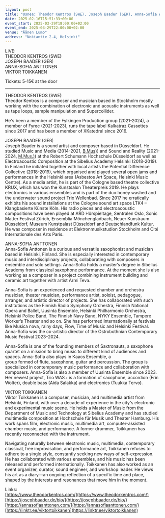 ```yaml
---
layout: post
title: "Usnea: Theodor Kentros (SWE), Joseph Baader (GER), Anna-Sofia Anttonen & Viktor Toikkanen "
date: 2025-02-16T15:51:33+00:00
event_start: 2025-03-29T18:00:00+02:00
event_end: 2025-03-29T22:00:00+02:00
venue: "Äänen Lumo"
address: "Nokiantie 2-4, Helsinki"
---
```


LIVE:   
THEODOR KENTROS (SWE)   
JOSEPH BAADER (GER)  
ANNA-SOFIA ANTTONEN  
VIKTOR TOIKKANEN  
  
Tickets: 5-15€ at the door  
  
***  
  
THEODOR KENTROS (SWE)   
Theodor Kentros is a composer and musician based in Stockholm mostly working with the combination of electronic and acoustic instruments as well as tape loops, sample manipulation and Supercollider.  
  
He's been a member of the Fylkingen Production group (2021-2024), a member of Fyrec (2021-2023), runs the tape label Kalkatraz Cassettes since 2017 and has been a member of XKatedral since 2016.  
  
JOSEPH BAADER (GER)  
Joseph Baader is a sound artist and composer based in Düsseldorf. He studied Music and Media (2014-2021, [B.Mus)](http://B.Mus)) and Sound and Reality (2021-2024, [M.Mus.)](http://M.Mus.)) at the Robert Schumann Hochschule Düsseldorf as well as Electroacoustic Composition at the Sibelius Academy Helsinki (2018-2019). In Finland he initiated together with local artists the Potential Difference Collective (2018-2019), which organised and played several open jams and performances in the Helsinki area (Asbestos Art Space, Helsinki Music Centre). As a media artist, he is part of the Cologne based theatre collective KRUX, which has won the Kunstsalon Theaterpreis 2019. He plays electronics in various ensembles and is part of the duo honey washed and the underwater sound project Trio Wellenbad. Since 2017 he erratically exhibits his sound installations at the Cologne sound art space LTK4 – Klangbasierte Künste Köln. His radio pieces and electroacoustic compositions have been played at ARD Hörspieltage, Sentralen Oslo, Sonic Matter Festival Zürich, Ensemblia Mönchengladbach, Neuer Kunstraum Düsseldorf, Museum Kunstpalast Düsseldorf and Deutschlandfunk Kultur. He was composer in residence at Elektronmusikstudion Stockholm and Cité Internationale des Arts Paris.  
  
ANNA-SOFIA ANTTONEN  
Anna-Sofia Anttonen is a curious and versatile saxophonist and musician based in Helsinki, Finland. She is especially interested in contemporary music and interdisciplinary projects, collaborating with composers in ensemble and solo settings. Anna-Sofia holds a master’s degree in Sibelius Academy from classical saxophone performance. At the moment she is also working as a composer in a project combining instrument building and ceramic art together with artist Armi Teva.  
  
Anna-Sofia is an experienced and requested chamber and orchestra musician, theater musician, performance artist, soloist, pedagogue, arranger, and artistic director of projects. She has collaborated with such institutions as the Finnish Radio Symphony Orchestra, Finnish National Opera and Ballet, Uusinta Ensemble, Helsinki Philharmonic Orchestra, Helsinki Police Band, The Finnish Navy Band, NYKY Ensemble, Tampere Worker’s Theater and so on. She has performed internationally at festivals like Musica nova, rainy days, Flow, Time of Music and Helsinki Festival. Anna-Sofia was the co-artistic director of the Ostrobothnian Contemporary Music Festival 2023–2024.  
  
Anna-Sofia is one of the founding members of Saxtronauts, a saxophone quartet on a mission to bring music to different kind of audiences and spaces. Anna-Sofia also plays in Kaaos Ensemble, a  
group formed of flute, saxophone, guitar and percussion. The group is specialized in contemporary music performance and collaboration with composers. Anna-Sofia is also a member of Uusinta Ensemble since 2023. Her newest project, Trio WAS+ is a formation of saxophone, accordion (Frin Wolter), double bass (Aida Salakka) and electronics (Tuukka Tervo).  
  
VIKTOR TOIKKANEN  
Viktor Toikkanen is a composer, musician, and multimedia artist from Helsinki, Finland, with over a decade of experience in the city's electronic and experimental music scene. He holds a Master of Music from the Department of Music and Technology at Sibelius Academy and has studied multimedia composition at Hochschule für Musik und Theater Hamburg. His work spans film, electronic music, multimedia art, computer-assisted chamber music, and performance. A former drummer, Toikkanen has recently reconnected with the instrument.  
  
Navigating naturally between electronic music, multimedia, contemporary classical, free improvisation, and performance art, Toikkanen refuses to adhere to a single style, constantly seeking new ways of self-expression. He has collaborated with various ensembles, and his music has been released and performed internationally. Toikkanen has also worked as an event organizer, curator, sound engineer, and workshop leader. He views his art as a diary—an ongoing reflection of a specific time and place, shaped by the interests and resonances that move him in the moment.  
  
Links:  
[https://www.theodorkentros.com/](https://www.theodorkentros.com/)  
[https://josephbaader.de/bio/](https://josephbaader.de/bio/)  
[https://annasofiaanttonen.com/](https://annasofiaanttonen.com/)  
[https://linktr.ee/viktortoikkanen](https://linktr.ee/viktortoikkanen)
